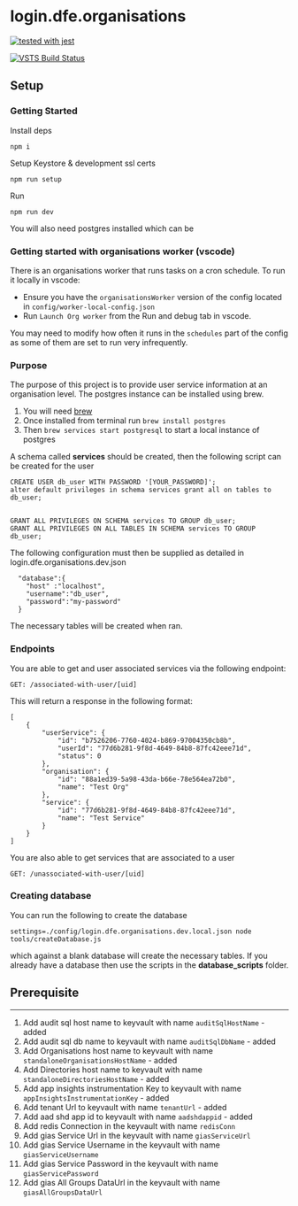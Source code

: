 # login.dfe.organisations

[![tested with jest](https://img.shields.io/badge/tested_with-jest-99424f.svg)](https://github.com/facebook/jest)

[![VSTS Build Status](https://sfa-gov-uk.visualstudio.com/_apis/public/build/definitions/aa44e142-c0ac-4ace-a6b2-0d9a3f35d516/711/badge)](https://sfa-gov-uk.visualstudio.com/DfE%20New%20Secure%20Access/_build/index?definitionId=711&_a=completed)

## Setup

### Getting Started

Install deps

```
npm i
```

Setup Keystore & development ssl certs

```
npm run setup
```

Run

```
npm run dev
```

You will also need postgres installed which can be

### Getting started with organisations worker (vscode)

There is an organisations worker that runs tasks on a cron schedule. To run it locally in vscode:

- Ensure you have the `organisationsWorker` version of the config located in `config/worker-local-config.json`
- Run `Launch Org worker` from the Run and debug tab in vscode.

You may need to modify how often it runs in the `schedules` part of the config as some of them are set to run
very infrequently.

### Purpose

The purpose of this project is to provide user service information at an organisation level.
The postgres instance can be installed using brew.

1. You will need [brew](https://brew.sh/)
1. Once installed from terminal run `brew install postgres`
1. Then `brew services start postgresql` to start a local instance of postgres

A schema called **services** should be created, then the following script can be created for the user

```
CREATE USER db_user WITH PASSWORD '[YOUR_PASSWORD]';
alter default privileges in schema services grant all on tables to db_user;


GRANT ALL PRIVILEGES ON SCHEMA services TO GROUP db_user;
GRANT ALL PRIVILEGES ON ALL TABLES IN SCHEMA services TO GROUP db_user;
```

The following configuration must then be supplied as detailed in login.dfe.organisations.dev.json

```
  "database":{
    "host" :"localhost",
    "username":"db_user",
    "password":"my-password"
  }
```

The necessary tables will be created when ran.

### Endpoints

You are able to get and user associated services via the following endpoint:

```
GET: /associated-with-user/[uid]
```

This will return a response in the following format:

```
[
    {
        "userService": {
            "id": "b7526206-7760-4024-b869-97004350cb8b",
            "userId": "77d6b281-9f8d-4649-84b8-87fc42eee71d",
            "status": 0
        },
        "organisation": {
            "id": "88a1ed39-5a98-43da-b66e-78e564ea72b0",
            "name": "Test Org"
        },
        "service": {
            "id": "77d6b281-9f8d-4649-84b8-87fc42eee71d",
            "name": "Test Service"
        }
    }
]
```

You are also able to get services that are associated to a user

```
GET: /unassociated-with-user/[uid]
```

### Creating database

You can run the following to create the database

```
settings=./config/login.dfe.organisations.dev.local.json node tools/createDatabase.js

```

which against a blank database will create the necessary tables. If you already have a database then use the scripts in the
**database_scripts** folder.

## Prerequisite

---

1. Add audit sql host name to keyvault with name `auditSqlHostName` - added
2. Add audit sql db name to keyvault with name `auditSqlDbName` - added
3. Add Organisations host name to keyvault with name `standaloneOrganisationsHostName` - added
4. Add Directories host name to keyvault with name `standaloneDirectoriesHostName` - added
5. Add app insights instrumentation Key to keyvault with name `appInsightsInstrumentationKey` - added
6. Add tenant Url to keyvault with name `tenantUrl` - added
7. Add aad shd app id to keyvault with name `aadshdappid` - added
8. Add redis Connection in the keyvault with name `redisConn`
9. Add gias Service Url in the keyvault with name `giasServiceUrl`
10. Add gias Service Username in the keyvault with name `giasServiceUsername`
11. Add gias Service Password in the keyvault with name `giasServicePassword`
12. Add gias All Groups DataUrl in the keyvault with name `giasAllGroupsDataUrl`
